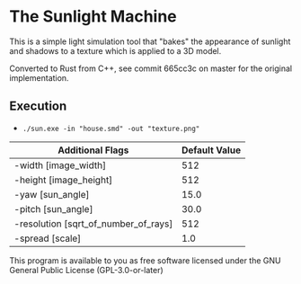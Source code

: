 # The Sunlight Machine

This is a simple light simulation tool that "bakes" the appearance of sunlight
and shadows to a texture which is applied to a 3D model.

Converted to Rust from C++, see commit 665cc3c on master for the original
implementation. 

## Execution
* ```./sun.exe -in "house.smd" -out "texture.png"```

|Additional Flags|Default Value|
|----------------|-------------|
|-width [image_width]|512|
|-height [image_height]|512|
|-yaw [sun_angle]|15.0|
|-pitch [sun_angle]|30.0|
|-resolution [sqrt_of_number_of_rays]|512|
|-spread [scale]|1.0|

This program is available to you as free software licensed under the GNU General Public License (GPL-3.0-or-later)